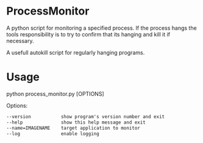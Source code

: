 # ProcessMonitor

A python script for monitoring a specified process. If the process hangs the tools responsibility is to try to confirm that its hanging and kill it if necessary.

A usefull autokill script for regularly hanging programs.

# Usage

python process_monitor.py [OPTIONS]

Options:

```html
--version           show program's version number and exit
--help              show this help message and exit
--name=IMAGENAME    target application to monitor
--log               enable logging
```

